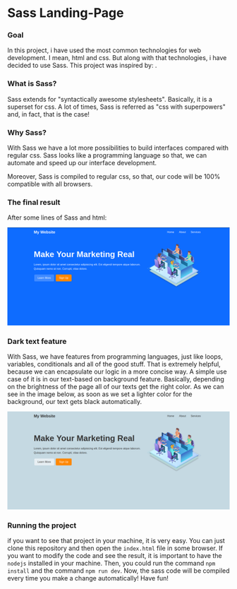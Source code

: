 # Sass Landing-Page

### Goal 
In this project, i have used the most common technologies for web development. I mean,
html and css. But along with that technologies, i have decided to use Sass.
This project was inspired by: .

### What is Sass?
Sass extends for "syntactically awesome stylesheets". Basically, it is a superset for css.
A lot of times, Sass is referred as "css with superpowers" and, in fact, that is the case! 

### Why Sass?
With Sass we have a lot more possibilities to build interfaces compared with regular css. Sass 
looks like a programming language so that, we can automate and speed up our interface development. 

Moreover, Sass is compiled to regular css, so that, our code will be 100% compatible with all browsers.

### The final result
After some lines of Sass and html:

![main-page](https://github.com/KPMGE/Sass-Landing-Page/blob/main/images/main-page.png?raw=true)

### Dark text feature
With Sass, we have features from programming languages, just like loops, variables, conditionals and all of the good stuff.
That is extremely helpful, because we can encapsulate our logic in a more concise way. A simple use case of it is in our text-based on background feature. Basically, depending on the brightness of the page all of our texts get the right color. As we can see in the image below, as soon as we set a lighter color for the background, our text gets black automatically. 

![dark](https://github.com/KPMGE/Sass-Landing-Page/blob/main/images/dark.png?raw=true)

### Running the project
if you want to see that project in your machine, it is very easy. You can just clone this repository and then open the `index.html` file in some browser. 
If you want to modify the code and see the result, it is important to have the `nodejs` installed in your machine. Then,
you could run the command `npm install` and the command `npm run dev`. Now, the sass code will be compiled every time you make a change automatically! Have fun!
